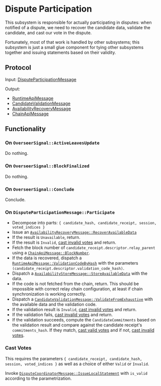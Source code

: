 # Dispute Participation

This subsystem is responsible for actually participating in disputes: when notified of a dispute, we need to recover the candidate data, validate the candidate, and cast our vote in the dispute.

Fortunately, most of that work is handled by other subsystems; this subsystem is just a small glue component for tying other subsystems together and issuing statements based on their validity.

## Protocol

Input: [DisputeParticipationMessage][DisputeParticipationMessage]

Output:
  - [RuntimeApiMessage][RuntimeApiMessage]
  - [CandidateValidationMessage][CandidateValidationMessage]
  - [AvailabilityRecoveryMessage][AvailabilityRecoveryMessage]
  - [ChainApiMessage][ChainApiMessage]

## Functionality

### On `OverseerSignal::ActiveLeavesUpdate`

Do nothing.

### On `OverseerSignal::BlockFinalized`

Do nothing.

### On `OverseerSignal::Conclude`

Conclude.

### On `DisputeParticipationMessage::Participate`

* Decompose into parts: `{ candidate_hash, candidate_receipt, session, voted_indices }`
* Issue an [`AvailabilityRecoveryMessage::RecoverAvailableData`][AvailabilityRecoveryMessage]
* If the result is `Unavailable`, return.
* If the result is `Invalid`, [cast invalid votes](#cast-votes) and return.
* Fetch the block number of `candidate_receipt.descriptor.relay_parent` using a [`ChainApiMessage::BlockNumber`][ChainApiMessage].
* If the data is recovered, dispatch a [`RuntimeApiMessage::ValidationCodeByHash`][RuntimeApiMessage] with the parameters `(candidate_receipt.descriptor.validation_code_hash)`.
* Dispatch a [`AvailabilityStoreMessage::StoreAvailableData`][AvailabilityStoreMessage] with the data.
* If the code is not fetched from the chain, return. This should be impossible with correct relay chain configuration, at least if chain synchronization is working correctly.
* Dispatch a [`CandidateValidationMessage::ValidateFromExhaustive`][CandidateValidationMessage] with the available data and the validation code.
* If the validation result is `Invalid`, [cast invalid votes](#cast-votes) and return.
* If the validation fails, [cast invalid votes](#cast-votes) and return.
* If the validation succeeds, compute the `CandidateCommitments` based on the validation result and compare against the candidate receipt's `commitments_hash`. If they match, [cast valid votes](#cast-votes) and if not, [cast invalid votes](#cast-votes).

### Cast Votes

This requires the parameters `{ candidate_receipt, candidate_hash, session, voted_indices }` as well as a choice of either `Valid` or `Invalid`.

Invoke [`DisputeCoordinatorMessage::IssueLocalStatement`][DisputeCoordinatorMessage] with `is_valid` according to the parametrization.

[RuntimeApiMessage]: ../../types/overseer-protocol.md#runtime-api-message
[DisputeParticipationMessage]: ../../types/overseer-protocol.md#dispute-participation-message
[DisputeCoordinatorMessage]: ../../types/overseer-protocol.md#dispute-coordinator-message
[CandidateValidationMessage]: ../../types/overseer-protocol.md#candidate-validation-message
[AvailabilityRecoveryMessage]: ../../types/overseer-protocol.md#availability-recovery-message
[ChainApiMessage]: ../../types/overseer-protocol.md#chain-api-message
[AvailabilityStoreMessage]: ../../types/overseer-protocol.md#availability-store-message
